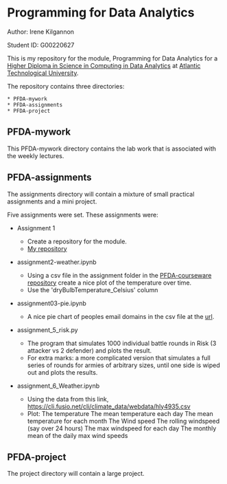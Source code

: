 # Programming for Data Analytics 

Author: Irene Kilgannon

Student ID: G00220627

This is my repository for the module, Programming for Data Analytics for a [Higher Diploma in Science in Computing in Data Analytics](https://www.gmit.ie/higher-diploma-in-science-in-computing-in-data-analytics) at [Atlantic Technological University](https://www.atu.ie/).

The repository contains three directories:

    * PFDA-mywork
    * PFDA-assignments
    * PFDA-project

## PFDA-mywork

This PFDA-mywork directory contains the lab work that is associated with the weekly lectures.

## PFDA-assignments

The assignments directory will contain a mixture of small practical assignments and a mini project.

Five assignments were set. These assignments were:

- Assignment 1
    - Create a repository for the module. 
    - [My repository](https://github.com/IreneKilgannon/PFDA)

- assignment2-weather.ipynb
    - Using a csv file in the assignment folder in the [PFDA-courseware repository]((https://github.com/andrewbeattycourseware/PFDA-courseware)) create a nice plot of the temperature over time.
    - Use the 'dryBulbTemperature_Celsius' column

- assignment03-pie.ipynb
    - A nice pie chart of peoples email domains in the csv file at the [url](https://drive.google.com/uc?id=1AWPf-pJodJKeHsARQK_RHiNsE8fjPCVK&export=download).

- assignment_5_risk.py
    - The program that simulates 1000 individual battle rounds in Risk (3 attacker vs 2 defender) and plots the result.
    - For extra marks: a more complicated version that simulates a full series of rounds for armies of arbitrary sizes, until one side is wiped out and plots the results.

- assignment_6_Weather.ipynb
    - Using the data from this link, https://cli.fusio.net/cli/climate_data/webdata/hly4935.csv
    - Plot:
        The temperature
        The mean temperature each day
        The mean temperature for each month
        The Wind speed
        The rolling windspeed (say over 24 hours)
        The max windspeed for each day
        The monthly mean of the daily max wind speeds

## PFDA-project

The project directory will contain a large project.